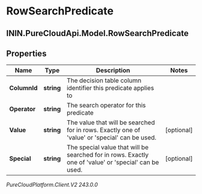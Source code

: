 # RowSearchPredicate

## ININ.PureCloudApi.Model.RowSearchPredicate

## Properties

|Name | Type | Description | Notes|
|------------ | ------------- | ------------- | -------------|
| **ColumnId** | **string** | The decision table column identifier this predicate applies to | |
| **Operator** | **string** | The search operator for this predicate | |
| **Value** | **string** | The value that will be searched for in rows. Exactly one of &#39;value&#39; or &#39;special&#39; can be used. | [optional] |
| **Special** | **string** | The special value that will be searched for in rows. Exactly one of &#39;value&#39; or &#39;special&#39; can be used. | [optional] |



_PureCloudPlatform.Client.V2 243.0.0_
